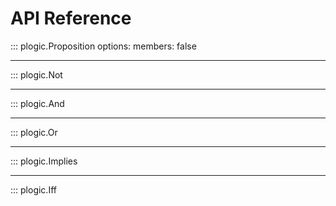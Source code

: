 
# API Reference

::: plogic.Proposition
    options:
      members: false


----

::: plogic.Not

----

::: plogic.And

----

::: plogic.Or

----

::: plogic.Implies

----

::: plogic.Iff
